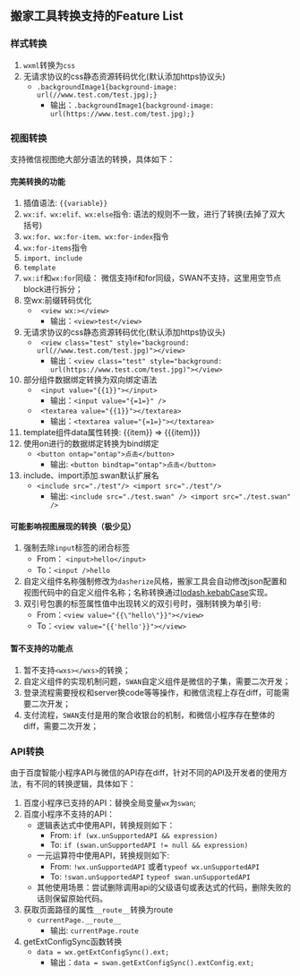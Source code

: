 ## 搬家工具转换支持的Feature List
### 样式转换
1. `wxml`转换为`css`
2. 无请求协议的css静态资源转码优化(默认添加https协议头)
    - `.backgroundImage1{background-image: url(//www.test.com/test.jpg);}`
        - 输出：`.backgroundImage1{background-image: url(https://www.test.com/test.jpg);}` 

### 视图转换
支持微信视图绝大部分语法的转换，具体如下：

#### 完美转换的功能
1. 插值语法: `{{variable}}`
2. `wx:if、wx:elif、wx:else`指令: 语法的规则不一致，进行了转换(去掉了双大括号)
3. `wx:for、wx:for-item、wx:for-index`指令
4. `wx:for-items`指令
5. `import、include`
6. `template`
7. `wx:if`和`wx:for`同级：
  微信支持if和for同级，SWAN不支持，这里用空节点block进行拆分；
8. 空wx:前缀转码优化
    - `	<view wx:></view>`
        - 输出：`<view>test</view>` 
9. 无请求协议的css静态资源转码优化(默认添加https协议头)
    - `	<view class="test" style="background: url(//www.test.com/test.jpg)"></view>`
        - 输出：`<view class="test" style="background: url(https://www.test.com/test.jpg)"></view>` 
10. 部分组件数据绑定转换为双向绑定语法
    - `	<input value="{{1}}"></input>`
        - 输出：`<input value="{=1=}" />` 
    - `	<textarea value="{{1}}"></textarea>`
        - 输出：`<textarea value="{=1=}"></textarea>` 
11. template组件data属性转换: {{item}} => {{{item}}}
12. 使用on进行的数据绑定转换为bind绑定
	- `<button ontap="ontap">点击</button>`
		- 输出:  `<button bindtap="ontap">点击</button>`
13. include、import添加.swan默认扩展名
	- `<include src="./test"/>
<import src="./test"/>`
		- 输出:  `<include src="./test.swan" />
<import src="./test.swan" />`

#### 可能影响视图展现的转换（极少见）
1. 强制去除`input`标签的闭合标签
   - From： `<input>hello</input>`
   - To：`<input />hello`
2. 自定义组件名称强制修改为`dasherize`风格，搬家工具会自动修改json配置和视图代码中的自定义组件名称；名称转换通过[lodash.kebabCase](https://lodash.com/docs/4.17.10#kebabCase)实现。
3. 双引号包裹的标签属性值中出现转义的双引号时，强制转换为单引号:
   - From：`<view value="{{\"hello\"}}"></view>`
   - To：`<view value="{{'hello'}}"></view>`

#### 暂不支持的功能点
1. 暂不支持`<wxs></wxs>`的转换；
2. 自定义组件的实现机制问题，`SWAN`自定义组件是微信的子集，需要二次开发；
3. 登录流程需要授权和server换code等等操作，和微信流程上存在diff，可能需要二次开发；
4. 支付流程，`SWAN`支付是用的聚合收银台的机制，和微信小程序存在整体的diff，需要二次开发；

### API转换
由于百度智能小程序API与微信的API存在diff，针对不同的API及开发者的使用方法，有不同的转换逻辑，具体如下：

1. 百度小程序已支持的API：替换全局变量`wx`为`swan`;
2. 百度小程序不支持的API：
   - 逻辑表达式中使用API，转换规则如下：
     - From: `if (wx.unSupportedAPI && expression)`
     - To: `if (swan.unSupportedAPI != null && expression)`
   - 一元运算符中使用API，转换规则如下:
     - From: `!wx.unSupportedAPI` 或者`typeof wx.unSupportedAPI`
     - To: `!swan.unSupportedAPI` `typeof swan.unSupportedAPI`
   - 其他使用场景：尝试删除调用api的父级语句或表达式的代码，删除失败的话则保留原始代码。
3. 获取页面路径的属性`__route__`转换为route
	- `currentPage.__route__`
		- 输出:  `currentPage.route`
4. getExtConfigSync函数转换
    - `data = wx.getExtConfigSync().ext;`
        - 输出：`data = swan.getExtConfigSync().extConfig.ext;` 